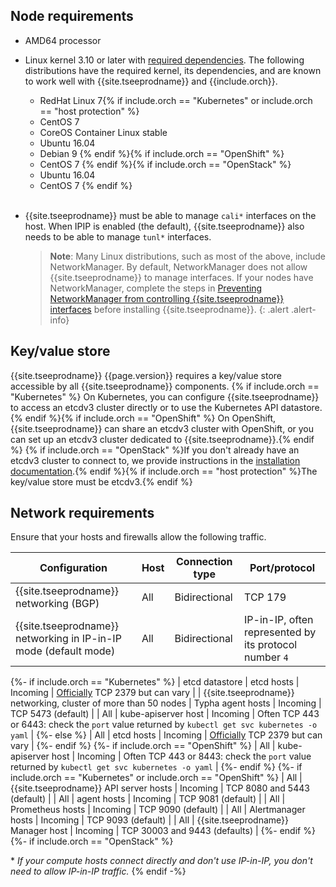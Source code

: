 ## Node requirements

- AMD64 processor

- Linux kernel 3.10 or later with [required dependencies](#kernel-dependencies).
  The following distributions have the required kernel, its dependencies, and are
  known to work well with {{site.tseeprodname}} and {{include.orch}}.
  - RedHat Linux 7{% if include.orch == "Kubernetes" or include.orch == "host protection" %}
  - CentOS 7
  - CoreOS Container Linux stable
  - Ubuntu 16.04
  - Debian 9
  {% endif %}{% if include.orch == "OpenShift" %}
  - CentOS 7
  {% endif %}{% if include.orch == "OpenStack" %}
  - Ubuntu 16.04
  - CentOS 7
  {% endif %}<br><br>

- {{site.tseeprodname}} must be able to manage `cali*` interfaces on the host. When IPIP is
  enabled (the default), {{site.tseeprodname}} also needs to be able to manage `tunl*` interfaces.

  > **Note**: Many Linux distributions, such as most of the above, include NetworkManager.
  > By default, NetworkManager does not allow {{site.tseeprodname}} to manage interfaces.
  > If your nodes have NetworkManager, complete the steps in
  > [Preventing NetworkManager from controlling {{site.tseeprodname}} interfaces](../../usage/troubleshooting/#prevent-networkmanager-from-controlling-{{site.tseeprodnamedash}}-interfaces)
  > before installing {{site.tseeprodname}}.
  {: .alert .alert-info}

## Key/value store

{{site.tseeprodname}} {{page.version}} requires a key/value store accessible by all
{{site.tseeprodname}} components. {% if include.orch == "Kubernetes" %} On Kubernetes,
you can configure {{site.tseeprodname}} to access an etcdv3 cluster directly or to
use the Kubernetes API datastore.{% endif %}{% if include.orch == "OpenShift" %} On
OpenShift, {{site.tseeprodname}} can share an etcdv3 cluster with OpenShift, or
you can set up an etcdv3 cluster dedicated to {{site.tseeprodname}}.{% endif %}
{% if include.orch == "OpenStack" %}If you don't already have an etcdv3 cluster
to connect to, we provide instructions in the [installation documentation](./installation/).{% endif %}{% if include.orch == "host protection" %}The key/value store must be etcdv3.{% endif %}


## Network requirements

Ensure that your hosts and firewalls allow the following traffic.

| Configuration                                                | Host                | Connection type | Port/protocol |
|--------------------------------------------------------------|---------------------|-----------------|---------------|
| {{site.tseeprodname}} networking (BGP)                           | All                 | Bidirectional   | TCP 179 |
| {{site.tseeprodname}} networking in IP-in-IP mode (default mode) | All                 | Bidirectional   | IP-in-IP, often represented by its protocol number `4` |
{%- if include.orch == "Kubernetes" %}
| etcd datastore                                               | etcd hosts          | Incoming        | [Officially](http://www.iana.org/assignments/service-names-port-numbers/service-names-port-numbers.txt) TCP 2379 but can vary |
| {{site.tseeprodname}} networking, cluster of more than 50 nodes  | Typha agent hosts   | Incoming        | TCP 5473 (default) |
| All                                                          | kube-apiserver host | Incoming        | Often TCP 443 or 6443: check the `port` value returned by `kubectl get svc kubernetes -o yaml` |
{%- else %}
| All                                                          | etcd hosts          | Incoming        | [Officially](http://www.iana.org/assignments/service-names-port-numbers/service-names-port-numbers.txt) TCP 2379 but can vary |
{%- endif %}
{%- if include.orch == "OpenShift" %}
| All                                                          | kube-apiserver host | Incoming        | Often TCP 443 or 8443: check the `port` value returned by `kubectl get svc kubernetes -o yaml` |
{%- endif %}
{%- if include.orch == "Kubernetes" or include.orch == "OpenShift" %}
| All                                                          | {{site.tseeprodname}} API server hosts | Incoming | TCP 8080 and 5443 (default)                           |
| All                                                          | agent hosts         | Incoming        | TCP 9081 (default)                                            |
| All                                                          | Prometheus hosts    | Incoming        | TCP 9090 (default)                                            |
| All                                                          | Alertmanager hosts  | Incoming        | TCP 9093 (default)                                            |
| All                                                          | {{site.tseeprodname}} Manager host | Incoming | TCP 30003 and 9443 (defaults)                             |
{%- endif %}
{%- if include.orch == "OpenStack" %}

\* _If your compute hosts connect directly and don't use IP-in-IP, you don't need to allow IP-in-IP traffic._
{% endif -%}

